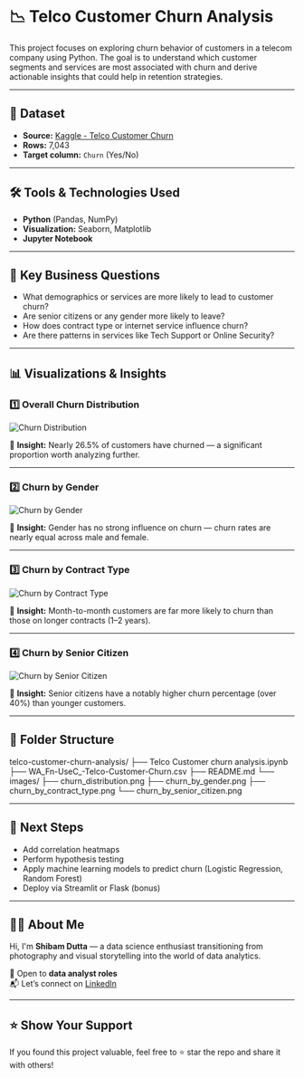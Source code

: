 # 📉 Telco Customer Churn Analysis

This project focuses on exploring churn behavior of customers in a telecom company using Python. The goal is to understand which customer segments and services are most associated with churn and derive actionable insights that could help in retention strategies.

---

## 📂 Dataset

- **Source:** [Kaggle - Telco Customer Churn](https://www.kaggle.com/datasets/blastchar/telco-customer-churn)
- **Rows:** 7,043
- **Target column:** `Churn` (Yes/No)

---

## 🛠️ Tools & Technologies Used

- **Python** (Pandas, NumPy)
- **Visualization:** Seaborn, Matplotlib
- **Jupyter Notebook**

---

## 🧠 Key Business Questions

- What demographics or services are more likely to lead to customer churn?
- Are senior citizens or any gender more likely to leave?
- How does contract type or internet service influence churn?
- Are there patterns in services like Tech Support or Online Security?

---

## 📊 Visualizations & Insights

### 1️⃣ Overall Churn Distribution
![Churn Distribution](images/churn_distribution.png)

🔎 **Insight:** Nearly 26.5% of customers have churned — a significant proportion worth analyzing further.

---

### 2️⃣ Churn by Gender
![Churn by Gender](images/churn_by_gender.png)

🔎 **Insight:** Gender has no strong influence on churn — churn rates are nearly equal across male and female.

---

### 3️⃣ Churn by Contract Type
![Churn by Contract Type](images/churn_by_contract_type.png)

🔎 **Insight:** Month-to-month customers are far more likely to churn than those on longer contracts (1–2 years).

---

### 4️⃣ Churn by Senior Citizen
![Churn by Senior Citizen](images/churn_by_senior_citizen.png)

🔎 **Insight:** Senior citizens have a notably higher churn percentage (over 40%) than younger customers.

---

## 📁 Folder Structure

telco-customer-churn-analysis/
├── Telco Customer churn analysis.ipynb
├── WA_Fn-UseC_-Telco-Customer-Churn.csv
├── README.md
└── images/
├── churn_distribution.png
├── churn_by_gender.png
├── churn_by_contract_type.png
└── churn_by_senior_citizen.png


---

## 🚀 Next Steps

- Add correlation heatmaps
- Perform hypothesis testing
- Apply machine learning models to predict churn (Logistic Regression, Random Forest)
- Deploy via Streamlit or Flask (bonus)

---

## 🙋‍♂️ About Me

Hi, I'm **Shibam Dutta** — a data science enthusiast transitioning from photography and visual storytelling into the world of data analytics.

📌 Open to **data analyst roles**  
📬 Let’s connect on [LinkedIn](https://www.linkedin.com/in/shibam-dutta-6a644a43/)

---

## ⭐ Show Your Support

If you found this project valuable, feel free to ⭐ star the repo and share it with others!
